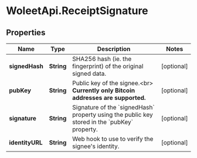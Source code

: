 # WoleetApi.ReceiptSignature

## Properties
Name | Type | Description | Notes
------------ | ------------- | ------------- | -------------
**signedHash** | **String** | SHA256 hash (ie. the fingerprint) of the original signed data. | [optional] 
**pubKey** | **String** | Public key of the signee.&lt;br&gt; **Currently only Bitcoin addresses are supported.**  | [optional] 
**signature** | **String** | Signature of the &#x60;signedHash&#x60; property using the public key stored in the &#x60;pubKey&#x60; property. | [optional] 
**identityURL** | **String** | Web hook to use to verify the signee&#39;s identity. | [optional] 


